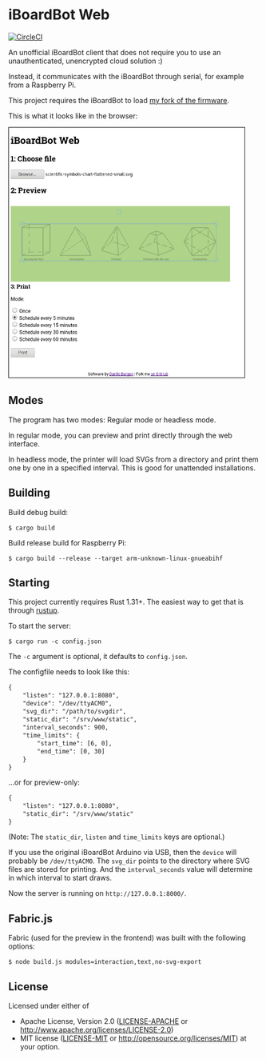# iBoardBot Web

[![CircleCI][circle-ci-badge]][circle-ci]

An unofficial iBoardBot client that does not require you to use an
unauthenticated, unencrypted cloud solution :)

Instead, it communicates with the iBoardBot through serial, for example from a
Raspberry Pi.

This project requires the iBoardBot to load [my fork of the
firmware](https://github.com/dbrgn/iBoardbot).

This is what it looks like in the browser:

![screenshot](screenshot-small.png)

## Modes

The program has two modes: Regular mode or headless mode.

In regular mode, you can preview and print directly through the web
interface.

In headless mode, the printer will load SVGs from a directory and print them
one by one in a specified interval. This is good for unattended
installations.

## Building

Build debug build:

    $ cargo build

Build release build for Raspberry Pi:

    $ cargo build --release --target arm-unknown-linux-gnueabihf

## Starting

This project currently requires Rust 1.31+. The easiest way to get that is
through [rustup](https://rustup.rs/).

To start the server:

    $ cargo run -c config.json

The `-c` argument is optional, it defaults to `config.json`.

The configfile needs to look like this:

    {
        "listen": "127.0.0.1:8080",
        "device": "/dev/ttyACM0",
        "svg_dir": "/path/to/svgdir",
        "static_dir": "/srv/www/static",
        "interval_seconds": 900,
        "time_limits": {
            "start_time": [6, 0],
            "end_time": [0, 30]
        }
    }

...or for preview-only:

    {
        "listen": "127.0.0.1:8080",
        "static_dir": "/srv/www/static"
    }

(Note: The `static_dir`, `listen` and `time_limits` keys are optional.)

If you use the original iBoardBot Arduino via USB, then the `device` will
probably be `/dev/ttyACM0`. The `svg_dir` points to the directory where SVG
files are stored for printing. And the `interval_seconds` value will determine
in which interval to start draws.

Now the server is running on `http://127.0.0.1:8000/`.

## Fabric.js

Fabric (used for the preview in the frontend) was built with the following options:

    $ node build.js modules=interaction,text,no-svg-export

## License

Licensed under either of

 * Apache License, Version 2.0 ([LICENSE-APACHE](LICENSE-APACHE) or
   http://www.apache.org/licenses/LICENSE-2.0)
 * MIT license ([LICENSE-MIT](LICENSE-MIT) or
   http://opensource.org/licenses/MIT) at your option.


[circle-ci]: https://circleci.com/gh/dbrgn/iboardbot-web/tree/master
[circle-ci-badge]: https://circleci.com/gh/dbrgn/iboardbot-web/tree/master.svg?style=shield
